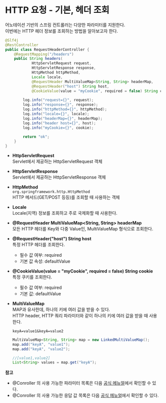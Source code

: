 HTTP 요청 - 기본, 헤더 조회
=============================  
어노테이션 기반의 스프링 컨트롤러는 다양한 파라미터를 지원한다.    
이번에는 HTTP 헤더 정보를 조회하는 방법을 알아보고자 한다.         
   
```java
@Slf4j
@RestController
public class RequestHeaderController {
    @RequestMapping("/headers")
    public String headers(
            HttpServletRequest request,
            HttpServletResponse response,
            HttpMethod httpMethod,
            Locale locale,
            @RequestHeader MultiValueMap<String, String> headerMap,
            @RequestHeader("host") String host,
            @CookieValue(value = "myCookie", required = false) String cookie) {
        
        log.info("request={}", request);
        log.info("response={}", response);
        log.info("httpMethod={}", httpMethod);
        log.info("locale={}", locale);
        log.info("headerMap={}", headerMap);
        log.info("header host={}", host);
        log.info("myCookie={}", cookie);
        
        return "ok";
    }
}
```  
* **HttpServletRequest**   
  Servlet에서 제공하는 HttpServletRequest 객체      

* **HttpServletResponse**      
  Servlet에서 제공하는 HttpServletResponse 객체      
  
* **HttpMethod**      
  `org.springframework.http.HttpMethod`       
  HTTP 메서드(GET/POST 등등)를 조회할 때 사용하는 객체          
  
* **Locale**    
  Locale(지역) 정보를 조회하고 주로 국제화할 때 사용한다.            
  
* **@RequestHeader MultiValueMap<String, String> headerMap**      
  모든 HTTP 헤더를 Key와 다중 Value인, MultiValueMap 형식으로 조회한다.          
  
* **@RequestHeader("host") String host**      
  특정 HTTP 헤더를 조회한다.   
  * 필수 값 여부: required   
  * 기본 값 속성: defaultValue     
  
* **@CookieValue(value = "myCookie", required = false) String cookie**          
  특정 쿠키를 조회한다.    
  * 필수 값 여부: required   
  * 기본 값: defaultValue     
  
* **MultiValueMap**   
  MAP과 유사한데, 하나의 키에 여러 값을 받을 수 있다.      
  HTTP header, HTTP 쿼리 파라미터와 같이 하나의 키에 여러 값을 받을 때 사용한다.     
  ```http
  keyA=value1&keyA=value2
  ```
  ```java
  MultiValueMap<String, String> map = new LinkedMultiValueMap();
  map.add("keyA", "value1");
  map.add("keyA", "value2");
  
  //[value1,value2]
  List<String> values = map.get("keyA");
  ```
    
**참고**    
* @Conroller 의 사용 가능한 파라미터 목록은 다음 [공식 메뉴얼](https://docs.spring.io/spring-framework/docs/current/reference/html/web.html#mvc-annarguments)에서 확인할 수 있다.   
* @Conroller 의 사용 가능한 응답 값 목록은 다음 [공식 메뉴얼](https://docs.spring.io/spring-framework/docs/current/reference/html/web.html#mvc-annreturn-types)에서 확인할 수 있다.  
